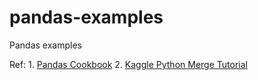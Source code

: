 # pandas-examples
Pandas examples

Ref:
    1. [Pandas Cookbook](https://github.com/jvns/pandas-cookbook)
    2. [Kaggle Python Merge Tutorial](https://www.kaggle.com/crawford/python-merge-tutorial)
